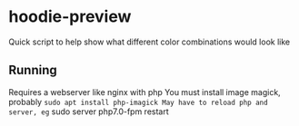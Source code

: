 # hoodie-preview
Quick script to help show what different color combinations would look like

Running
---

Requires a webserver like nginx with php
You must install image magick, probably
` sudo apt install php-imagick
May have to reload php and server, eg
` sudo server php7.0-fpm restart
